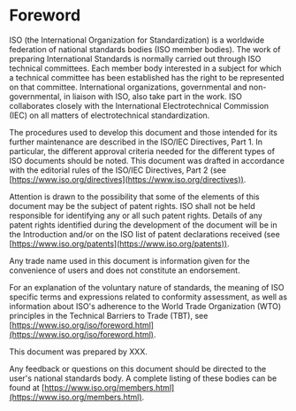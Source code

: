 # Foreword

ISO (the International Organization for Standardization)
is a worldwide federation of national standards bodies (ISO member bodies).
The work of preparing International Standards
is normally carried out through ISO technical committees.
Each member body interested in
a subject for which a technical committee has been established
has the right to be represented on that committee.
International organizations,
governmental and non-governmental,
in liaison with ISO,
also take part in the work.
ISO collaborates closely with
the International Electrotechnical Commission (IEC)
on all matters of electrotechnical standardization.

The procedures used to develop this document
and those intended for its further maintenance
are described in the ISO/IEC Directives, Part 1.
In particular,
the different approval criteria
needed for the different types of ISO documents
should be noted.
This document was drafted in accordance with
the editorial rules of the ISO/IEC Directives, Part 2
(see [https://www.iso.org/directives](https://www.iso.org/directives)).

Attention is drawn to
the possibility that some of the elements of this document
may be the subject of patent rights.
ISO shall not be held responsible
for identifying any or all such patent rights.
Details of any patent rights
identified during the development of the document
will be in the Introduction and/or
on the ISO list of patent declarations received
(see [https://www.iso.org/patents](https://www.iso.org/patents)).

Any trade name used in this document is
information given for the convenience of users
and does not constitute an endorsement.

For an explanation of the voluntary nature of standards,
the meaning of ISO specific terms and expressions
related to conformity assessment,
as well as information about ISO's adherence
to the World Trade Organization (WTO) principles
in the Technical Barriers to Trade (TBT),
see [https://www.iso.org/iso/foreword.html](https://www.iso.org/iso/foreword.html).

This document was prepared by <!-- the Joint Development Foundation -->XXX.
<!--
This document was adopted,
under the PAS procedure,
by Joint Technical Committee ISO/IEC JTC 1, Information technology,
in parallel with its approval by the national bodies of ISO and IEC.
-->

Any feedback or questions on this document
should be directed to the user's national standards body.
A complete listing of these bodies can be found at
[https://www.iso.org/members.html](https://www.iso.org/members.html).

